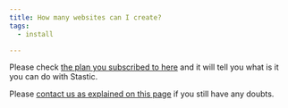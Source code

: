 ```yaml
---
title: How many websites can I create?
tags:
  - install

---
```

Please check [the plan you subscribed to here](https://github.com/marketplace/stastic-website-editor#pricing-and-setup) and it will tell you what is it you can do with Stastic.

Please [contact us as explained on this page](/contact) if you still have any doubts.
